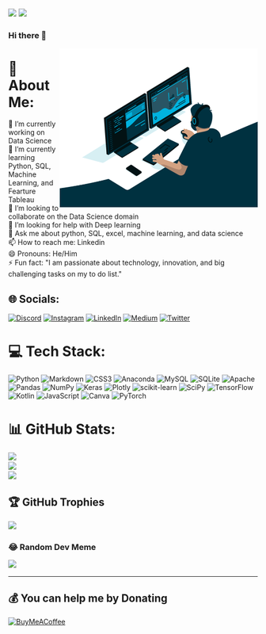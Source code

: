 [![](https://visitcount.itsvg.in/api?id=yadavkumarpankaj&icon=0&color=0)](https://visitcount.itsvg.in)
![](https://visitor-badge.glitch.me/badge?page_id=yadavkumarpankaj.yadavkumarpankaj)
---

### Hi there 👋
<img align="right" alt="GIF" src="https://github.com/yadavkumarpankaj/yadavkumarpankaj/blob/main/code.gif" width="400" height="320" />

# 💫 About Me:
🔭 I’m currently working on Data Science<br>🌱 I’m currently learning Python, SQL, Machine Learning, and Fearture Tableau<br>👯 I’m looking to collaborate on the Data Science domain<br>🤔 I’m looking for help with Deep learning<br>💬 Ask me about python, SQL, excel, machine learning, and data science<br>📫 How to reach me: Linkedin<br>😄 Pronouns: He/Him<br>⚡ Fun fact: "I am passionate about technology, innovation, and big challenging tasks on my to do list."


## 🌐 Socials:
[![Discord](https://img.shields.io/badge/Discord-%237289DA.svg?logo=discord&logoColor=white)](htttps://discord.gg/pankajkumaryadav#4310) [![Instagram](https://img.shields.io/badge/Instagram-%23E4405F.svg?logo=Instagram&logoColor=white)](https://instagram.com/kumar_pankaj_yadav) [![LinkedIn](https://img.shields.io/badge/LinkedIn-%230077B5.svg?logo=linkedin&logoColor=white)](https://linkedin.com/in/https://www.linkedin.com/in/pankaj-kumar-yadav-02386a215/) [![Medium](https://img.shields.io/badge/Medium-12100E?logo=medium&logoColor=white)](https://medium.com/@@dev.pankajkumaryadav) [![Twitter](https://img.shields.io/badge/Twitter-%231DA1F2.svg?logo=Twitter&logoColor=white)](https://twitter.com/_pankajkryadav) 

# 💻 Tech Stack:
![Python](https://img.shields.io/badge/python-3670A0?style=flat&logo=python&logoColor=ffdd54) ![Markdown](https://img.shields.io/badge/markdown-%23000000.svg?style=flat&logo=markdown&logoColor=white) ![CSS3](https://img.shields.io/badge/css3-%231572B6.svg?style=flat&logo=css3&logoColor=white) ![Anaconda](https://img.shields.io/badge/Anaconda-%2344A833.svg?style=flat&logo=anaconda&logoColor=white) ![MySQL](https://img.shields.io/badge/mysql-%2300f.svg?style=flat&logo=mysql&logoColor=white) ![SQLite](https://img.shields.io/badge/sqlite-%2307405e.svg?style=flat&logo=sqlite&logoColor=white) ![Apache](https://img.shields.io/badge/apache-%23D42029.svg?style=flat&logo=apache&logoColor=white) ![Pandas](https://img.shields.io/badge/pandas-%23150458.svg?style=flat&logo=pandas&logoColor=white) ![NumPy](https://img.shields.io/badge/numpy-%23013243.svg?style=flat&logo=numpy&logoColor=white) ![Keras](https://img.shields.io/badge/Keras-%23D00000.svg?style=flat&logo=Keras&logoColor=white) ![Plotly](https://img.shields.io/badge/Plotly-%233F4F75.svg?style=flat&logo=plotly&logoColor=white) ![scikit-learn](https://img.shields.io/badge/scikit--learn-%23F7931E.svg?style=flat&logo=scikit-learn&logoColor=white) ![SciPy](https://img.shields.io/badge/SciPy-%230C55A5.svg?style=flat&logo=scipy&logoColor=%white) ![TensorFlow](https://img.shields.io/badge/TensorFlow-%23FF6F00.svg?style=flat&logo=TensorFlow&logoColor=white) ![Kotlin](https://img.shields.io/badge/kotlin-%230095D5.svg?style=flat&logo=kotlin&logoColor=white) ![JavaScript](https://img.shields.io/badge/javascript-%23323330.svg?style=flat&logo=javascript&logoColor=%23F7DF1E) ![Canva](https://img.shields.io/badge/Canva-%2300C4CC.svg?style=flat&logo=Canva&logoColor=white) ![PyTorch](https://img.shields.io/badge/PyTorch-%23EE4C2C.svg?style=flat&logo=PyTorch&logoColor=white)
# 📊 GitHub Stats:
![](https://github-readme-stats.vercel.app/api?username=yadavkumarpankaj&theme=darcula&hide_border=false&include_all_commits=true&count_private=true)<br/>
![](https://github-readme-streak-stats.herokuapp.com/?user=yadavkumarpankaj&theme=darcula&hide_border=false)<br/>
![](https://github-readme-stats.vercel.app/api/top-langs/?username=yadavkumarpankaj&theme=darcula&hide_border=false&include_all_commits=true&count_private=true&layout=compact)

## 🏆 GitHub Trophies
![](https://github-profile-trophy.vercel.app/?username=yadavkumarpankaj&theme=radical&no-frame=false&no-bg=false&margin-w=4)

### 😂 Random Dev Meme
<img src="https://random-memer.herokuapp.com/" width="512px"/>

---
  ## 💰 You can help me by Donating
  [![BuyMeACoffee](https://img.shields.io/badge/Buy%20Me%20a%20Coffee-ffdd00?style=for-the-badge&logo=buy-me-a-coffee&logoColor=black)](https://buymeacoffee.com/pankajkryadav)  
